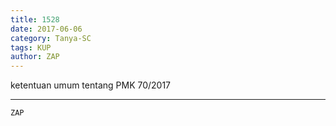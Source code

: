 ```yaml
---
title: 1528
date: 2017-06-06
category: Tanya-SC
tags: KUP
author: ZAP
---
```


ketentuan umum tentang PMK 70/2017

---



`ZAP`
